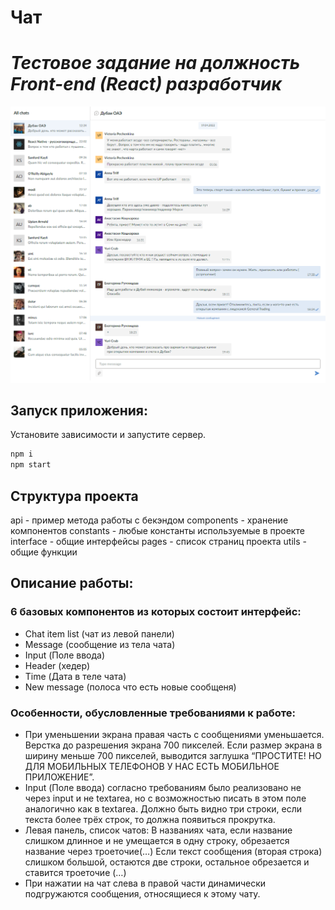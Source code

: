 # Чат

# _Тестовое задание на должность Front-end (React) разработчик_

![demo](https://github.com/Knyazev-yaroslav/chat/blob/main/chat.png)

## Запуск приложения:

Установите зависимости и запустите сервер.

```sh
npm i
npm start
```

## Структура проекта

api - пример метода работы с бекэндом
components - хранение компонентов
constants - любые константы используемые в проекте
interface - общие интерфейсы
pages - список страниц проекта
utils - общие функции

## Описание работы:

### 6 базовых компонентов из которых состоит интерфейc:

- Chat item list (чат из левой панели)
- Message (сообщение из тела чата)
- Input (Поле ввода)
- Header (хедер)
- Time (Дата в теле чата)
- New message (полоса что есть новые сообщеня)

### Особенности, обусловленные требованиями к работе:

- При уменьшении экрана правая часть с сообщениями уменьшается. Верстка до разрешения экрана 700 пикселей. Если размер экрана в ширину меньше 700 пикселей, выводится заглушка “ПРОСТИТЕ! НО ДЛЯ МОБИЛЬНЫХ ТЕЛЕФОНОВ У НАС ЕСТЬ МОБИЛЬНОЕ ПРИЛОЖЕНИЕ”.
- Input (Поле ввода) согласно требованиям было реализовано не через input и не textarea, но с возможностью писать в этом поле аналогично как в textarea. Должно быть видно три строки, если текста более трёх строк, то должна появиться прокрутка.
- Левая панель, список чатов: В названиях чата, если название слишком длинное и не умещается в одну строку, обрезается название через троеточие(…)
  Если текст сообщения (вторая строка) слишком большой, остаются две строки, остальное обрезается и ставится троеточие (…)
- При нажатии на чат слева в правой части динамически подгружаются сообщения, относящиеся к этому чату.


